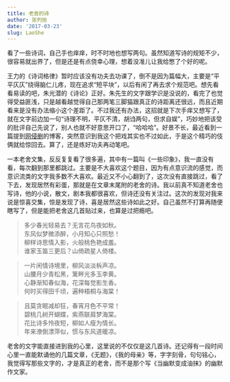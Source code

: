 ```yaml
---
title: 老舍的诗
author: 张列弛
date: '2017-03-23'
slug: LaoShe
---
```

看了一些诗词，自己手也痒痒，时不时地也想写两句。虽然知道写诗的规矩不少，很容易就出界了，但是还是有点侥幸心理，想着没准儿让我给憋了个好的呢。

王力的《诗词格律》暂时应该没有功夫去功课了，倒不是因为篇幅大，主要是“平平仄仄”绕得脑仁儿疼，现在追求“短平块”，以后有闲了再去求个规范吧。想先看看易读的吧，朱光潜的《诗论》正好。朱先生的文字跟学识是没说的，看完了也觉得受益匪浅，只是越看越觉得自己那两笔三脚猫跟真正的诗距离还很远，而且近期看来是没有办法缩小这个差距了。不过我还有办法，这招就是下次手痒又想写了，就在文字前边加一句“诗理不明，平仄不清，胡诌两句，但求自娱”，巧妙地把该受的批评自己先说了，别人也就不好意思开口了，“哈哈哈”。好景不长，最近看到一篇提到[网侵删](https://yihui.name/cn/2017/02/zhihu/)的博客，突然意识到我这个把戏其实也不过如此，于是这个精巧的伎俩就给惊回去。算了，还是练好功夫再动笔吧。

一本老舍文集，反反复复看了很多遍，其中有一篇叫《一些印象》，我一直没有看，每次翻到那里都跳过。主要是不大喜欢这个题目，因为有点意识流的感觉，而意识流类的文字我多数不大喜欢。最近又不小心翻到了，这次没有直接跳过，看了下去，发现居然有彩蛋，那就是在文章末尾附的老舍的诗。我以前真不知道老舍也写诗，他的小说，散文，剧本我都很喜欢，但诗还没有关注过。这次的发现对我来说是惊喜交集，惊是发现了诗，喜是居然这些诗如此之好。自己虽然不打算再随便瞎写了，但是能把老舍这几首贴过来，也算是过把瘾吧。

> 多少春光轻易去？无言花鸟夜如秋。   
东风似梦微添醉，小月知心只照愁！   
柳样诗思情入影，火般桃色艳成羞。   
谁家玉笛三更后？山倚疏星人倚楼。  



> 一片闲情诗境里，柳风淡淡柝声凉。   
山腰月少青松黑，篱畔光多玉李黄。   
心静渐知春似海，花深每觉影生香。   
何时买得田千顷，遍种梧桐与海棠！  


> 且莫贪眠减却狂，春宵月色不平常！   
碧桃几树开蝴蝶，紫燕联肩梦海棠。   
花比诗多怜夜短，柳如人瘦为情长。   
年来潦倒漂萍似，惯与东风道暖凉。  



老舍的文字能直接进到我的心里，这里说的不仅仅是这几首诗。还记得有一段时间心里一直能默诵他的几篇文章，《无题》，《我的母亲》等，字字刻骨，句句铭心，我觉得写那些文字的，才是真正的老舍，而不是那个写《当幽默变成油抹》的幽默作文家。



